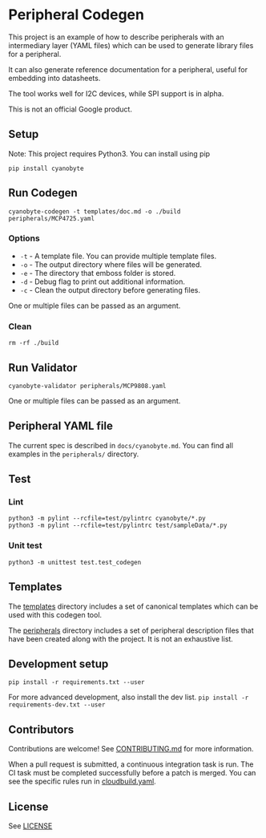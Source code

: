 # Peripheral Codegen
This project is an example of how to describe peripherals with an intermediary layer (YAML files) which can be used to generate library files for a peripheral.

It can also generate reference documentation for a peripheral, useful for embedding into datasheets.

The tool works well for I2C devices, while SPI support is in alpha.

This is not an official Google product.

## Setup
Note: This project requires Python3. You can install using pip

`pip install cyanobyte`

## Run Codegen
`cyanobyte-codegen -t templates/doc.md -o ./build peripherals/MCP4725.yaml`

### Options
* `-t` - A template file. You can provide multiple template files.
* `-o` - The output directory where files will be generated.
* `-e` - The directory that emboss folder is stored.
* `-d` - Debug flag to print out additional information.
* `-c` - Clean the output directory before generating files.

One or multiple files can be passed as an argument.

### Clean
`rm -rf ./build`

## Run Validator
`cyanobyte-validator peripherals/MCP9808.yaml`

One or multiple files can be passed as an argument.

## Peripheral YAML file
The current spec is described in `docs/cyanobyte.md`. You can find all examples in the `peripherals/` directory.

## Test
### Lint
`python3 -m pylint --rcfile=test/pylintrc cyanobyte/*.py`  
`python3 -m pylint --rcfile=test/pylintrc test/sampleData/*.py`

### Unit test
`python3 -m unittest test.test_codegen`

## Templates
The [templates](templates) directory includes a set of canonical templates which can be used with this codegen tool.

The [peripherals](peripherals) directory includes a set of peripheral description files that have been created along with
the project. It is not an exhaustive list.

## Development setup
`pip install -r requirements.txt --user`


For more advanced development, also install the dev list.
`pip install -r requirements-dev.txt --user`

## Contributors
Contributions are welcome! See [CONTRIBUTING.md](CONTRIBUTING.md) for more information.

When a pull request is submitted, a continuous integration task is run. The CI task must
be completed successfully before a patch is merged. You can see the specific rules run in
[cloudbuild.yaml](cloudbuild.yaml).

## License
See [LICENSE](LICENSE)
